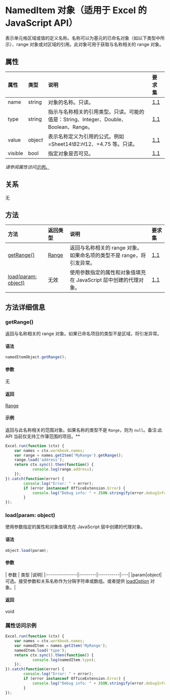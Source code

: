 # <a name="nameditem-object-javascript-api-for-excel"></a>NamedItem 对象（适用于 Excel 的 JavaScript API）

表示单元格区域或值的定义名称。名称可以为基元的已命名对象（如以下类型中所示）、range 对象或对区域的引用。此对象可用于获取与名称相关的 range 对象。

## <a name="properties"></a>属性

| 属性     | 类型   |说明| 要求集|
|:---------------|:--------|:----------|:----|
|name|string|对象的名称。只读。|[1.1](../requirement-sets/excel-api-requirement-sets.md)|
|type|string|指示与名称相关的引用类型。只读。可能的值是：String、Integer、Double、Boolean、Range。|[1.1](../requirement-sets/excel-api-requirement-sets.md)|
|value|object|表示名称定义为引用的公式。例如 =Sheet14!$B$2:$H$12、=4.75 等。只读。|[1.1](../requirement-sets/excel-api-requirement-sets.md)|
|visible|bool|指定对象是否可见。|[1.1](../requirement-sets/excel-api-requirement-sets.md)|

_请参阅属性访问[示例。](#property-access-examples)_

## <a name="relationships"></a>关系
无


## <a name="methods"></a>方法

| 方法           | 返回类型    |说明| 要求集|
|:---------------|:--------|:----------|:----|
|[getRange()](#getrange)|[Range](range.md)|返回与名称相关的 range 对象。如果命名项的类型不是 range，将引发异常。|[1.1](../requirement-sets/excel-api-requirement-sets.md)|
|[load(param: object)](#loadparam-object)|无效|使用参数指定的属性和对象值填充在 JavaScript 层中创建的代理对象。|[1.1](../requirement-sets/excel-api-requirement-sets.md)|

## <a name="method-details"></a>方法详细信息


### <a name="getrange"></a>getRange()
返回与名称相关的 range 对象。如果已命名项目的类型不是区域，将引发异常。

#### <a name="syntax"></a>语法
```js
namedItemObject.getRange();
```

#### <a name="parameters"></a>参数
无

#### <a name="returns"></a>返回
[Range](range.md)

#### <a name="examples"></a>示例

返回与此名称相关的范围对象。如果名称的类型不是 `Range`，则为 `null`。备注:此 API 当前仅支持工作簿范围的项目。**

```js
Excel.run(function (ctx) { 
    var names = ctx.workbook.names;
    var range = names.getItem('MyRange').getRange();
    range.load('address');
    return ctx.sync().then(function() {
            console.log(range.address);
    });
}).catch(function(error) {
        console.log("Error: " + error);
        if (error instanceof OfficeExtension.Error) {
            console.log("Debug info: " + JSON.stringify(error.debugInfo));
        }
});
```


### <a name="loadparam-object"></a>load(param: object)
使用参数指定的属性和对象值填充在 JavaScript 层中创建的代理对象。

#### <a name="syntax"></a>语法
```js
object.load(param);
```

#### <a name="parameters"></a>参数
| 参数    | 类型   |说明|
|:---------------|:--------|:----------|:---|
|param|object|可选。接受参数和关系名称作为分隔字符串或数组。或者提供 [loadOption](loadoption.md) 对象。|

#### <a name="returns"></a>返回
void
### <a name="property-access-examples"></a>属性访问示例

```js
Excel.run(function (ctx) { 
    var names = ctx.workbook.names;
    var namedItem = names.getItem('MyRange');
    namedItem.load('type');
    return ctx.sync().then(function() {
            console.log(namedItem.type);
    });
}).catch(function(error) {
        console.log("Error: " + error);
        if (error instanceof OfficeExtension.Error) {
            console.log("Debug info: " + JSON.stringify(error.debugInfo));
        }
});
```
